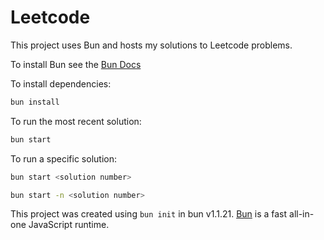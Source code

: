 # Leetcode

This project uses Bun and hosts my solutions to Leetcode problems.

To install Bun see the [Bun Docs](https://bun.sh/docs/installation)

To install dependencies:

```bash
bun install
```

To run the most recent solution:

```bash
bun start
```

To run a specific solution:

```bash
bun start <solution number>
```

```bash
bun start -n <solution number>
```

This project was created using `bun init` in bun v1.1.21. [Bun](https://bun.sh) is a fast all-in-one JavaScript runtime.
